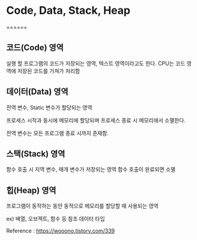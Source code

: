 # Code, Data, Stack, Heap
======

## 코드(Code) 영역

실행 할 프로그램의 코드가 저장되는 영역, 텍스트 영역이라고도 한다.
CPU는 코드 영역에 저장된 코드를 가져가 처리함


## 데이터(Data) 영역

전역 변수, Static 변수가 할당되는 영역

프로세스 시작과 동시에 메모리에 할당되며
프로세스 종료 시 메모리에서 소멸한다.

전역 변수는 모든 프로그램 종료 시까지 존재함.


## 스택(Stack) 영역

함수 호출 시 지역 변수, 매개 변수가 저장되는 영역
함수 호출이 완료되면 소멸


## 힙(Heap) 영역

프로그램이 동작하는 동안 동적으로 메모리를 할당할 때 사용되는 영역

ex) 배열, 오브젝트, 함수 등 참조 데이터 타입


Reference :
https://wooono.tistory.com/339